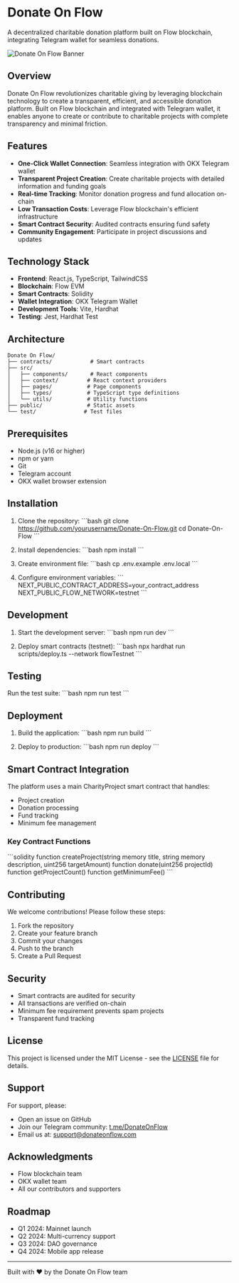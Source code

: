 # Donate On Flow

A decentralized charitable donation platform built on Flow blockchain, integrating Telegram wallet for seamless donations.

![Donate On Flow Banner](./public/banner.png)

## Overview

Donate On Flow revolutionizes charitable giving by leveraging blockchain technology to create a transparent, efficient, and accessible donation platform. Built on Flow blockchain and integrated with Telegram wallet, it enables anyone to create or contribute to charitable projects with complete transparency and minimal friction.

## Features

- **One-Click Wallet Connection**: Seamless integration with OKX Telegram wallet
- **Transparent Project Creation**: Create charitable projects with detailed information and funding goals
- **Real-time Tracking**: Monitor donation progress and fund allocation on-chain
- **Low Transaction Costs**: Leverage Flow blockchain's efficient infrastructure
- **Smart Contract Security**: Audited contracts ensuring fund safety
- **Community Engagement**: Participate in project discussions and updates

## Technology Stack

- **Frontend**: React.js, TypeScript, TailwindCSS
- **Blockchain**: Flow EVM
- **Smart Contracts**: Solidity
- **Wallet Integration**: OKX Telegram Wallet
- **Development Tools**: Vite, Hardhat
- **Testing**: Jest, Hardhat Test

## Architecture

```
Donate On Flow/
├── contracts/            # Smart contracts
├── src/
│   ├── components/       # React components
│   ├── context/         # React context providers
│   ├── pages/           # Page components
│   ├── types/           # TypeScript type definitions
│   └── utils/           # Utility functions
├── public/              # Static assets
└── test/               # Test files
```

## Prerequisites

- Node.js (v16 or higher)
- npm or yarn
- Git
- Telegram account
- OKX wallet browser extension

## Installation

1. Clone the repository:
\`\`\`bash
git clone https://github.com/yourusername/Donate-On-Flow.git
cd Donate-On-Flow
\`\`\`

2. Install dependencies:
\`\`\`bash
npm install
\`\`\`

3. Create environment file:
\`\`\`bash
cp .env.example .env.local
\`\`\`

4. Configure environment variables:
\`\`\`
NEXT_PUBLIC_CONTRACT_ADDRESS=your_contract_address
NEXT_PUBLIC_FLOW_NETWORK=testnet
\`\`\`

## Development

1. Start the development server:
\`\`\`bash
npm run dev
\`\`\`

2. Deploy smart contracts (testnet):
\`\`\`bash
npx hardhat run scripts/deploy.ts --network flowTestnet
\`\`\`

## Testing

Run the test suite:
\`\`\`bash
npm run test
\`\`\`

## Deployment

1. Build the application:
\`\`\`bash
npm run build
\`\`\`

2. Deploy to production:
\`\`\`bash
npm run deploy
\`\`\`

## Smart Contract Integration

The platform uses a main CharityProject smart contract that handles:
- Project creation
- Donation processing
- Fund tracking
- Minimum fee management

### Key Contract Functions

\`\`\`solidity
function createProject(string memory title, string memory description, uint256 targetAmount)
function donate(uint256 projectId)
function getProjectCount()
function getMinimumFee()
\`\`\`

## Contributing

We welcome contributions! Please follow these steps:

1. Fork the repository
2. Create your feature branch
3. Commit your changes
4. Push to the branch
5. Create a Pull Request

## Security

- Smart contracts are audited for security
- All transactions are verified on-chain
- Minimum fee requirement prevents spam projects
- Transparent fund tracking

## License

This project is licensed under the MIT License - see the [LICENSE](LICENSE) file for details.

## Support

For support, please:
- Open an issue on GitHub
- Join our Telegram community: [t.me/DonateOnFlow](https://t.me/DonateOnFlow)
- Email us at: support@donateonflow.com

## Acknowledgments

- Flow blockchain team
- OKX wallet team
- All our contributors and supporters

## Roadmap

- Q1 2024: Mainnet launch
- Q2 2024: Multi-currency support
- Q3 2024: DAO governance
- Q4 2024: Mobile app release

---

Built with ❤️ by the Donate On Flow team
